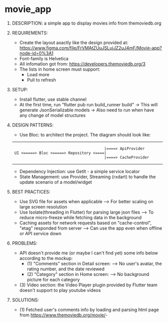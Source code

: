# movie_app
1. DESCRIPTION: a simple app to display movies info from themoviedb.org

2. REQUIREMENTS:
    - Create the layout axactly like the design provided at:
    https://www.figma.com/file/FrVMAtZUuJSLujJZ2uJ4mF/Movie-app?node-id=0%3A1
    - Font-family is Helvetica
    - All infomation got from: https://developers.themoviedb.org/3
    - The lists in home screen must support:
        + Load more
        + Pull to refresh

3. SETUP:
    - Install flutter, use stable channel
    - At the first time, run "flutter pub run build_runner build"
        -> This will generate JsonSerializable models
        -> Also need to run when have any change of model structures

4. DESIGN PATTERNS:
    - Use Bloc: to architect the project. The diagram should look like:
    -------------------------------------------------------------------
                                                |====> ApiProvider
        UI <=====> Bloc <=====> Repository <====|
                                                |====> CacheProvider
    -------------------------------------------------------------------

    - Dependency Injection: use GetIt - a simple service locator
    - State Management: use Provider, Streaming (rxdart) to handle the update scenario of a model/widget

5. BEST PRACTICES:
    - Use SVG file for assets when applicable
      --> For better scaling on large screen resolution
    - Use Isolate(threading in Flutter) for parsing large json files
      --> To reduce micro-freeze while fetching data in the background
    - Caching assets for network requests based on "cache-control", "etag" responded from server
      --> Can use the app even when offline or API service down


6. PROBLEMS:
    - API doesn't provide me (or maybe I can't find yet) some info below according to the mockup:
        + (1) "Comments" section in Detail screen:
                --> No user's avatar, the rating number, and the date reviewed
        + (2) "Category" section in Home screen:
                --> No background picture for each category
    - (3) Video section: the Video Player plugin provided by Flutter team doesn't support to play youtube videos
7. SOLUTIONS:
    - (1) Fetched user's comments info by loading and parsing html page from https://www.themoviedb.org/movie/<id>-<title>/reviews
    - (2) No solution for the pictures of Category
    - (3) Build an API using Node.js on google cloud function to get MP4 stream from youtube link
        + API url: https://us-central1-get-utube-link.cloudfunctions.net/getYoutubeDownloadInfo?video_id=<youtube_id>
        + Use 3rd party package to build it: https://www.npmjs.com/package/ytdl-core

8. KNOWN ISSUES:
    - Use gradiant background color for CATEGORY as API doesn't provide background picture
    - Text displaying on the app would be sightly different with the mockup since the requirement asks to use Helvetica font, but the mockup use 2 different fonts: Open Sans and Helvetica

9. UNIT TESTS: 
    Only provide tests for the api provider, model parser


10. Third party packages:
    get_it:                     https://pub.dev/packages/get_it
    json_annotation:            https://pub.dev/packages/json_annotation
    flutter_svg:                https://pub.dev/packages/flutter_svg
    cached_network_image:       https://pub.dev/packages/cached_network_image
    rxdart:                     https://pub.dev/packages/rxdart
    shimmer:                    https://pub.dev/packages/shimmer
    provider:                   https://pub.dev/packages/provider
    video_player:               https://pub.dev/packages/video_player
    flutter_cache_manager:      https://pub.dev/packages/flutter_cache_manager
    path_provider:              https://pub.dev/packages/path_provider

